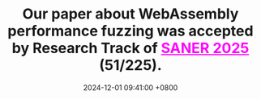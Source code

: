 ---
title: >-
    Our paper about <b>WebAssembly performance fuzzing</b> was accepted by Research Track of <a href="https://conf.researchr.org/home/saner-2025" style="color: #ff00fc;">SANER 2025</a> (51/225).
date: 2024-12-01 09:41:00 +0800
---